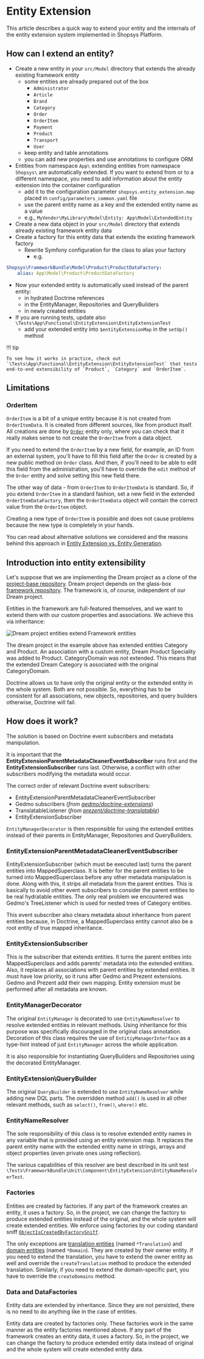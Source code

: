 # Entity Extension

This article describes a quick way to extend your entity and the internals of the entity extension system implemented in Shopsys Platform.

## How can I extend an entity?

-   Create a new entity in your `src/Model` directory that extends the already existing framework entity
    -   some entities are already prepared out of the box
        -   `Administrator`
        -   `Article`
        -   `Brand`
        -   `Category`
        -   `Order`
        -   `OrderItem`
        -   `Payment`
        -   `Product`
        -   `Transport`
        -   `User`
    -   keep entity and table annotations
    -   you can add new properties and use annotations to configure ORM
-   Entities from namespace `App\` extending entities from namespace `Shopsys\` are automatically extended. If you want to extend from or to a different namespace, you need to add information about the entity extension into the container configuration
    -   add it to the configuration parameter `shopsys.entity_extension.map` placed in `config/parameters_common.yaml` file
    -   use the parent entity name as a key and the extended entity name as a value
    -   e.g., `MyVendor\MyLibrary\Model\Entity: App\Model\ExtendedEntity`
-   Create a new data object in your `src/Model` directory that extends already existing framework entity data
-   Create a factory for this entity data that extends the existing framework factory
    -   Rewrite Symfony configuration for the class to alias your factory
        -   e.g.

```yaml
Shopsys\FrameworkBundle\Model\Product\ProductDataFactory:
    alias: App\Model\Product\ProductDataFactory
```

-   Now your extended entity is automatically used instead of the parent entity:
    -   in hydrated Doctrine references
    -   in the EntityManager, Repositories and QueryBuilders
    -   in newly created entities
-   If you are running tests, update also `\Tests\App\Functional\EntityExtension\EntityExtensionTest`
    -   add your extended entity into `$entityExtensionMap` in the `setUp()` method

!!! tip

    To see how it works in practice, check out `\Tests\App\Functional\EntityExtension\EntityExtensionTest` that tests end-to-end extensibility of `Product`, `Category` and `OrderItem`.

## Limitations

### OrderItem

`OrderItem` is a bit of a unique entity because it is not created from `OrderItemData`. It is created from different sources, like from product itself.
All creations are done by [`Order`](https://github.com/shopsys/shopsys/blob/master/packages/framework/src/Model/Order/Order.php) entity only, where you can check that it really makes sense to not create the `OrderItem` from a data object.

If you need to extend the `OrderItem` by a new field, for example, an ID from an external system, you'll have to fill this field after the `Order` is created by a new public method on `Order` class.
And then, if you'll need to be able to edit this field from the administration, you'll have to override the `edit` method of the `Order` entity and solve setting this new field there.

The other way of data - from `OrderItem` to `OrderItemData` is standard.
So, if you extend `OrderItem` in a standard fashion, set a new field in the extended `OrderItemDataFactory`, then the `OrderItemData` object will contain the correct value from the `OrderItem` object.

Creating a new type of `OrderItem` is possible and does not cause problems because the new type is completely in your hands.

You can read about alternative solutions we considered and the reasons behind this approach in [Entity Extension vs. Entity Generation](entity-extension-vs-entity-generation.md).

## Introduction into entity extensibility

Let's suppose that we are implementing the Dream project as a clone of the [project-base repository](https://github.com/shopsys/project-base).
Dream project depends on the glass-box [framework repository](https://github.com/shopsys/framework).
The framework is, of course, independent of our Dream project.

Entities in the framework are full-featured themselves, and we want to extend them with our custom properties and associations.
We achieve this via inheritance:

![Dream project entities extend Framework entities](img/entity-extension.png)

The dream project in the example above has extended entities Category and Product.
An association with a custom entity, Dream Product Speciality was added to Product.
CategoryDomain was not extended. This means that the extended Dream Category is associated with the original CategoryDomain.

Doctrine allows us to have only the original entity or the extended entity in the whole system. Both are not possible.
So, everything has to be consistent for all associations, new objects, repositories, and query builders otherwise, Doctrine will fail.

## How does it work?

The solution is based on Doctrine event subscribers and metadata manipulation.

It is important that the **EntityExtensionParentMetadataCleanerEventSubscriber** runs first and the **EntityExtensionSubscriber** runs last.
Otherwise, a conflict with other subscribers modifying the metadata would occur.

The correct order of relevant Doctrine event subscribers:

-   EntityExtensionParentMetadataCleanerEventSubscriber
-   Gedmo subscribers (_from [gedmo/doctrine-extensions](https://github.com/gedmo/doctrine-extensions)_)
-   TranslatableListener (_from [prezent/doctrine-translatable](https://github.com/prezent/doctrine-translatable)_)
-   EntityExtensionSubscriber

`EntityManagerDecorator` is then responsible for using the extended entities instead of their parents in EntityManager, Repositories and QueryBuilders.

### EntityExtensionParentMetadataCleanerEventSubscriber

EntityExtensionSubscriber (which must be executed last) turns the parent entities into MappedSuperclass.
It is better for the parent entities to be turned into MappedSuperclass before any other metadata manipulation is done.
Along with this, it strips all metadata from the parent entities.
This is basically to avoid other event subscribers to consider the parent entities to be real hydratable entities.
The only real problem we encountered was Gedmo's TreeListener which is used for nested trees of Category entities.

This event subscriber also clears metadata about inheritance from parent entities because,
in Doctrine, a MappedSuperclass entity cannot also be a root entity of true mapped inheritance.

### EntityExtensionSubscriber

This is the subscriber that extends entities.
It turns the parent entities into MappedSuperclass and adds parents' metadata into the extended entities.
Also, it replaces all associations with parent entities by extended entities.
It must have low priority, so it runs after Gedmo and Prezent extensions.
Gedmo and Prezent add their own mapping. Entity extension must be performed after all metadata are known.

### EntityManagerDecorator

The original `EntityManager` is decorated to use `EntityNameResolver` to resolve extended entities in relevant methods.
Using inheritance for this purpose was specifically discouraged in the original class annotation.
Decoration of this class requires the use of `EntitiyManagerInterface` as a type-hint instead of just `EntityManager` across the whole application.

It is also responsible for instantiating QueryBuilders and Repositories using the decorated EntityManager.

### EntityExtension\QueryBuilder

The original `QueryBuilder` is extended to use `EntityNameResolver` while adding new DQL parts.
The overridden method `add()` is used in all other relevant methods, such as `select()`, `from()`, `where()` etc.

### EntityNameResolver

The sole responsibility of this class is to resolve extended entity names in any variable that is provided using an entity extension map.
It replaces the parent entity name with the extended entity name in strings, arrays and object properties (even private ones using reflection).

The various capabilities of this resolver are best described in its unit test `\Tests\FrameworkBundle\Unit\Component\EntityExtension\EntityNameResolverTest`.

### Factories

Entities are created by factories. If any part of the framework creates an entity, it uses a factory.
So, in the project, we can change the factory to produce extended entities instead of the original, and the whole system will create extended entities.
We enforce using factories by our coding standard sniff [`ObjectIsCreatedByFactorySniff`](https://github.com/shopsys/shopsys/blob/master/packages/coding-standards/src/Sniffs/ObjectIsCreatedByFactorySniff.php).

The only exceptions are [translation entities](../model/entities.md#translation-entity) (named `*Translation`) and [domain entities](../model/entities.md#domain-entity) (named `*Domain`).
They are created by their owner entity.
If you need to extend the translation, you have to extend the owner entity as well and override the `createTranslation` method to produce the extended translation.
Similarly, if you need to extend the domain-specific part, you have to override the `createDomains` method.

### Data and DataFactories

Entity data are extended by inheritance.
Since they are not persisted, there is no need to do anything like in the case of entities.

Entity data are created by factories only.
These factories work in the same manner as the entity factories mentioned above.
If any part of the framework creates an entity data, it uses a factory.
So, in the project, we can change the factory to produce extended entity data instead of original and the whole system will create extended entity data.
